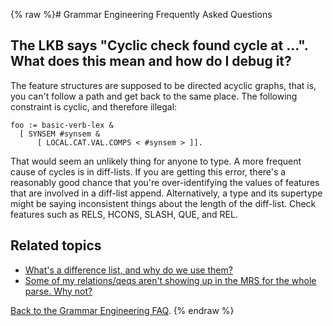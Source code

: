 {% raw %}# Grammar Engineering Frequently Asked Questions

## The LKB says "Cyclic check found cycle at ...". What does this mean and how do I debug it?

The feature structures are supposed to be directed acyclic graphs, that
is, you can't follow a path and get back to the same place. The
following constraint is cyclic, and therefore illegal:

    foo := basic-verb-lex &
      [ SYNSEM #synsem & 
          [ LOCAL.CAT.VAL.COMPS < #synsem > ]].

That would seem an unlikely thing for anyone to type. A more frequent
cause of cycles is in diff-lists. If you are getting this error, there's
a reasonably good chance that you're over-identifying the values of
features that are involved in a diff-list append. Alternatively, a type
and its supertype might be saying inconsistent things about the length
of the diff-list. Check features such as RELS, HCONS, SLASH, QUE, and
REL.

## Related topics

- [What's a difference list, and why do we use them?](https://blog.inductorsoftware.com/docsproto/matrix/GeFaqDiffList)
- [Some of my relations/qeqs aren't showing up in the MRS for the
whole parse. Why not?](https://blog.inductorsoftware.com/docsproto/matrix/GeFaqMissingRels)

[Back to the Grammar Engineering FAQ](/GrammarEngineeringFaq).
<update date omitted for speed>{% endraw %}